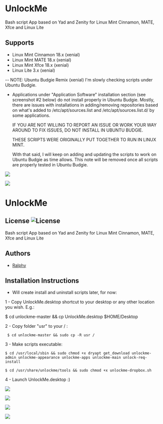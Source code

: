 # UnlockMe
Bash script App based on Yad and Zenity for Linux Mint Cinnamon, MATE, Xfce and Linux Lite

## Supports

- Linux Mint Cinnamon 18.x (xenial)
- Linux Mint MATE 18.x (xenial)
- Linux Mint Xfce 18.x (xenial)
- Linux Lite 3.x (xenial)

-- NOTE: Ubuntu Budgie Remix (xenial)
   I'm slowly checking scripts under Ubuntu Budgie.
   
 - Applications under "Application Software" installation section (see screenshot #2 below) do not install properly in Ubuntu Budgie.
   Mostly, there are issues with installations in adding/removing repositories based on what's added to
   /etc/apt/sources.list and /etc/apt/sources.list.d/ by some applications.

   IF YOU ARE NOT WILLING TO REPORT AN ISSUE OR WORK YOUR WAY AROUND TO FIX ISSUES, DO NOT INSTALL IN UBUNTU BUDGIE.
   
   THESE SCRIPTS WERE ORIGINALLY PUT TOGETHER TO RUN IN LINUX MINT.

   With that said, I will keep on adding and updating the scripts to work on Ubuntu Budgie as time allows.
   This note will be removed once all scripts are properly tested in Ubuntu Budgie. 


![](https://i.imgur.com/pg69J8n.png)

![](https://i.imgur.com/0BP6DL1.png)


# UnlockMe
## License ![License](https://img.shields.io/badge/license-GPLv2-green.svg)
Bash script App based on Yad and Zenity for Linux Mint Cinnamon, MATE, Xfce and Linux Lite

## Authors
- [Ralphy](https://github.com/ralphys)

## Installation Instructions

 - Will create install and uninstall scripts later, for now:

 1 - Copy UnlockMe.desktop shortcut to your desktop or any other location you wish. E.g.:
 
   $ cd unlockme-master && cp UnlockMe.desktop $HOME/Desktop

 2 - Copy folder "usr" to your / :
 
 	 $ cd unlockme-master && sudo cp -R usr /

 3 - Make scripts executable:
 
 	$ cd /usr/local/sbin && sudo chmod +x dryapt get_download unlockme-admin unlockme-appearance unlockme-apps unlockme-main unlock-req-install
   
 	$ cd /usr/share/unlockme/tools && sudo chmod +x unlockme-dropbox.sh
 	
 4 - Launch UnlockMe.desktop :)

![](https://i.imgur.com/Whf8vUj.png)

![](https://i.imgur.com/Ign4zXl.png)

![](https://i.imgur.com/mU8fZzt.png)

![](https://i.imgur.com/wwsM7h0.png)